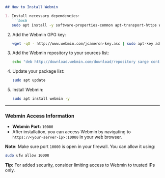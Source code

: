 
```markdown
## How to Install Webmin

1. Install necessary dependencies:
   ```bash
   sudo apt install -y software-properties-common apt-transport-https wget
   ```

2. Add the Webmin GPG key:
   ```bash
   wget -qO - http://www.webmin.com/jcameron-key.asc | sudo apt-key add -
   ```

3. Add the Webmin repository to your sources list:
   ```bash
   echo "deb http://download.webmin.com/download/repository sarge contrib" | sudo tee /etc/apt/sources.list.d/webmin.list
   ```

4. Update your package list:
   ```bash
   sudo apt update
   ```

5. Install Webmin:
   ```bash
   sudo apt install webmin -y
   ```

---

### Webmin Access Information

- **Webmin Port:** `10000`
- After installation, you can access Webmin by navigating to `https://<your-server-ip>:10000` in your web browser.

**Note:** Make sure port `10000` is open in your firewall. You can allow it using:
```bash
sudo ufw allow 10000
```

**Tip:** For added security, consider limiting access to Webmin to trusted IPs only.
```
